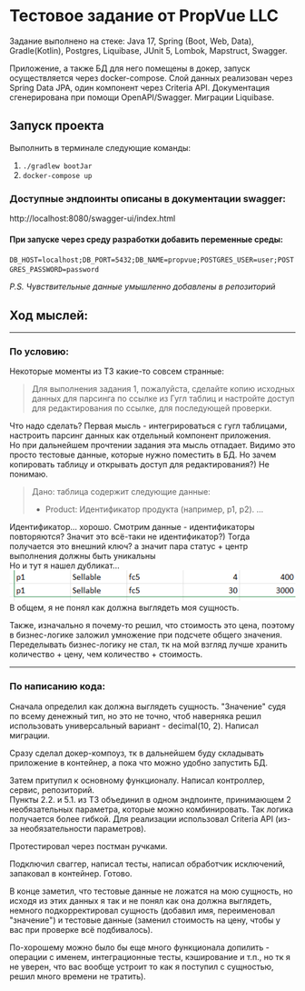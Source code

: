 # Тестовое задание от PropVue LLC
Задание выполнено на стеке: Java 17, Spring (Boot, Web, Data), Gradle(Kotlin), 
Postgres, Liquibase, JUnit 5, Lombok, Mapstruct, Swagger.

Приложение, а также БД для него помещены в докер, запуск осуществляется через docker-compose. 
Слой данных реализован через Spring Data JPA, один компонент через Criteria API. 
Документация сгенерирована при помощи OpenAPI/Swagger. Миграции Liquibase.

## Запуск проекта
Выполнить в терминале следующие команды:
1) `./gradlew bootJar`  
2) `docker-compose up` 
### Доступные эндпоинты описаны в документации swagger:
http://localhost:8080/swagger-ui/index.html

#### При запуске через среду разработки добавить переменные среды: 
`DB_HOST=localhost;DB_PORT=5432;DB_NAME=propvue;POSTGRES_USER=user;POSTGRES_PASSWORD=password`

_P.S. Чувствительные данные умышленно добавлены в репозиторий_

## Ход мыслей: 
___
### По условию:
Некоторые моменты из ТЗ какие-то совсем странные:
> Для выполнения задания 1, пожалуйста, сделайте копию исходных данных для 
> парсинга по ссылке из Гугл таблиц и настройте доступ для редактирования по ссылке, для последующей проверки.  

Что надо сделать? Первая мысль - интегрироваться с гугл таблицами, настроить парсинг данных как отдельный компонент приложения.  
Но при дальнейшем прочтении задания эта мысль отпадает. Видимо это просто тестовые 
данные, которые нужно поместить в БД. Но зачем копировать таблицу и открывать доступ для редактирования?) Не понимаю.

> Дано: таблица содержит следующие данные:
> - Product: Идентификатор продукта (например, p1, p2).
> ...

Идентификатор... хорошо. Смотрим данные - идентификаторы повторяются? Значит это всё-таки не идентификатор?)
Тогда получается это внешний ключ? а значит пара статус + центр выполнения должны быть уникальны  
Но и тут я нашел дубликат...  
![img.png](img.png)  
В общем, я не понял как должна выглядеть моя сущность.

Также, изначально я почему-то решил, что стоимость это цена, поэтому в бизнес-логике заложил умножение при подсчете общего значения.  
Переделывать бизнес-логику не стал, тк на мой взгляд лучше хранить количество + цену, чем количество + стоимость.

___

### По написанию кода:
Сначала определил как должна выглядеть сущность. "Значение" судя по всему денежный тип, 
но это не точно, чтоб наверняка решил использовать универсальный вариант - decimal(10, 2).
Написал миграции.  

Сразу сделал докер-компоуз, тк в дальнейшем буду складывать приложение в контейнер, а пока что можно 
удобно запустить БД.

Затем притупил к основному функционалу. Написал контроллер, сервис, репозиторий.  
Пункты 2.2. и 5.1. из ТЗ объединил в одном эндпоинте, принимающем 2 необязательных параметра, 
которые можно комбинировать. Так логика получается более гибкой. Для реализации использовал Criteria API 
(из-за необязательности параметров).

Протестировал через постман ручками.  

Подключил сваггер, написал тесты, написал обработчик исключений, запаковал в контейнер. Готово.

В конце заметил, что тестовые данные не ложатся на мою сущность, 
но исходя из этих данных я так и не понял как она должна выглядеть, 
немного подкорректировал сущность (добавил имя, переименовал "значение") и тестовые данные (заменил стоимость на цену, чтобы у вас 
при проверке всё подбивалось).

По-хорошему можно было бы еще много функционала допилить - операции с именем, 
интеграционные тесты, кэширование и т.п., но тк я не уверен, что вас вообще устроит то как я поступил 
с сущностью, решил много времени не тратить).


